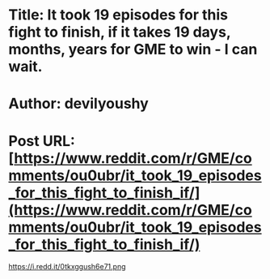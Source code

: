 # Title: It took 19 episodes for this fight to finish, if it takes 19 days, months, years for GME to win - I can wait.
# Author: devilyoushy
# Post URL: [https://www.reddit.com/r/GME/comments/ou0ubr/it_took_19_episodes_for_this_fight_to_finish_if/](https://www.reddit.com/r/GME/comments/ou0ubr/it_took_19_episodes_for_this_fight_to_finish_if/)


https://i.redd.it/0tkxggush6e71.png